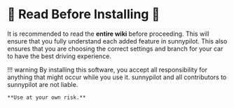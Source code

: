 # 🚨 Read Before Installing 🚨

It is recommended to read the **entire wiki** before proceeding. This will ensure that you fully understand each added feature in sunnypilot. This also ensures that you are choosing the correct settings and branch for your car to have the best driving experience.

!!! warning
    By installing this software, you accept all responsibility for anything that might occur while you use it. sunnypilot and all contributors to sunnypilot are not liable.

    **Use at your own risk.**

